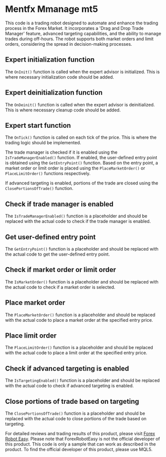 # Mentfx Mmanage mt5

This code is a trading robot designed to automate and enhance the trading process in the Forex Market. It incorporates a 'Drag and Drop Trade Manager' feature, advanced targeting capabilities, and the ability to manage trades during off-hours. The robot supports both market orders and limit orders, considering the spread in decision-making processes.

## Expert initialization function

The `OnInit()` function is called when the expert advisor is initialized. This is where necessary initialization code should be added.

## Expert deinitialization function

The `OnDeinit()` function is called when the expert advisor is deinitialized. This is where necessary cleanup code should be added.

## Expert start function

The `OnTick()` function is called on each tick of the price. This is where the trading logic should be implemented.

The trade manager is checked if it is enabled using the `IsTradeManagerEnabled()` function. If enabled, the user-defined entry point is obtained using the `GetEntryPoint()` function. Based on the entry point, a market order or limit order is placed using the `PlaceMarketOrder()` or `PlaceLimitOrder()` functions respectively.

If advanced targeting is enabled, portions of the trade are closed using the `ClosePortionsOfTrade()` function.

## Check if trade manager is enabled

The `IsTradeManagerEnabled()` function is a placeholder and should be replaced with the actual code to check if the trade manager is enabled.

## Get user-defined entry point

The `GetEntryPoint()` function is a placeholder and should be replaced with the actual code to get the user-defined entry point.

## Check if market order or limit order

The `IsMarketOrder()` function is a placeholder and should be replaced with the actual code to check if a market order is selected.

## Place market order

The `PlaceMarketOrder()` function is a placeholder and should be replaced with the actual code to place a market order at the specified entry price.

## Place limit order

The `PlaceLimitOrder()` function is a placeholder and should be replaced with the actual code to place a limit order at the specified entry price.

## Check if advanced targeting is enabled

The `IsTargetingEnabled()` function is a placeholder and should be replaced with the actual code to check if advanced targeting is enabled.

## Close portions of trade based on targeting

The `ClosePortionsOfTrade()` function is a placeholder and should be replaced with the actual code to close portions of the trade based on targeting.

For detailed reviews and trading results of this product, please visit [Forex Robot Easy](https://forexroboteasy.com/forex-robot-review/mentfx-mmanage-mt5-review-advanced-forex-trade-management-tool/). Please note that ForexRobotEasy is not the official developer of this product. This code is only a sample that can work as described in the product. To find the official developer of this product, please use MQL5.
